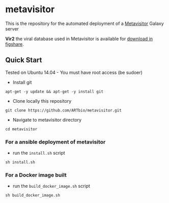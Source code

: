 # metavisitor

This is the repository for the automated deployment of a [Metavisitor](https://doi.org/10.1371/journal.pone.0168397) Galaxy server

**Vir2** the viral database used in Metavisitor is available for [download in figshare](https://figshare.com/articles/vir2_NCBI_21-03-2018/6106892).

## Quick Start

Tested on Ubuntu 14.04 - You must have root access (be sudoer)

- Install git
```
apt-get -y update && apt-get -y install git
```
- Clone locally this repository
```
git clone https://github.com/ARTbio/metavisitor.git
```
- Navigate to metavisitor directory
```
cd metavisitor
```

### For a ansible deployment of metavisitor
- run the `install.sh` script
```
sh install.sh
```
### For a Docker image built
- run the `build_docker_image.sh` script
```
sh build_docker_image.sh
```

